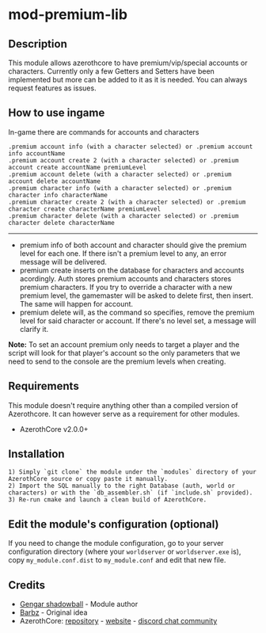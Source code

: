 # mod-premium-lib

## Description

This module allows azerothcore to have premium/vip/special accounts or characters.
Currently only a few Getters and Setters have been implemented but more can be added to it as it is needed. You can always request features as issues.

## How to use ingame

In-game there are commands for accounts and characters
```
.premium account info (with a character selected) or .premium account info accountName
.premium account create 2 (with a character selected) or .premium account create accountName premiumLevel
.premium account delete (with a character selected) or .premium account delete accountName
.premium character info (with a character selected) or .premium character info characterName
.premium character create 2 (with a character selected) or .premium character create characterName premiumLevel
.premium character delete (with a character selected) or .premium character delete characterName
```
---
- premium info of both account and character should give the premium level for each one. If there isn't a premium level to any, an error message will be delivered.
- premium create inserts on the database for characters and accounts acordingly. Auth stores premium accounts and characters stores premium characters. If you try to override a character with a new premium level, the gamemaster will be asked to delete first, then insert. The same will happen for account.
- premium delete will, as the command so specifies, remove the premium level for said character or account. If there's no level set, a message will clarify it.

**Note:** To set an account premium only needs to target a player and the script will look for that player's account so the only parameters that we need to send to the console are the premium levels when creating.

## Requirements

This module doesn't require anything other than a compiled version of Azerothcore. It can however serve as a requirement for other modules.
- AzerothCore v2.0.0+

## Installation

```
1) Simply `git clone` the module under the `modules` directory of your AzerothCore source or copy paste it manually.
2) Import the SQL manually to the right Database (auth, world or characters) or with the `db_assembler.sh` (if `include.sh` provided).
3) Re-run cmake and launch a clean build of AzerothCore.
```

## Edit the module's configuration (optional)

If you need to change the module configuration, go to your server configuration directory (where your `worldserver` or `worldserver.exe` is), copy `my_module.conf.dist` to `my_module.conf` and edit that new file.


## Credits

* [Gengar shadowball](https://github.com/gengarshadowball) - Module author
* [Barbz](https://github.com/BarbzYHOOL) - Original idea
* AzerothCore: [repository](https://github.com/azerothcore) - [website](http://azerothcore.org/) - [discord chat community](https://discord.gg/PaqQRkd)
